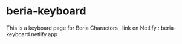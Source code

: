 # beria-keyboard

This is  a keyboard page for Beria Charactors .
link on Netlify : beria-keyboard.netlify.app

